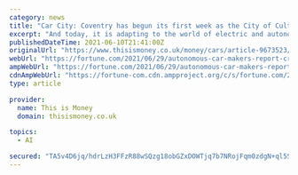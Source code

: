 ```yaml
---
category: news
title: "Car City: Coventry has begun its first week as the City of Culture"
excerpt: "And today, it is adapting to the world of electric and autonomous ... of the motor car in Britain. In 1896, a Victorian entrepreneur called Harry Lawson, who had made his fortune manufacturing ..."
publishedDateTime: 2021-06-10T21:41:00Z
originalUrl: "https://www.thisismoney.co.uk/money/cars/article-9673523/Car-City-Coventry-begun-week-City-Culture.html?mrn_rm=rta"
webUrl: "https://fortune.com/2021/06/29/autonomous-car-makers-report-crashes-federal-government/"
ampWebUrl: "https://fortune.com/2021/06/29/autonomous-car-makers-report-crashes-federal-government/amp/"
cdnAmpWebUrl: "https://fortune-com.cdn.ampproject.org/c/s/fortune.com/2021/06/29/autonomous-car-makers-report-crashes-federal-government/amp/"
type: article

provider:
  name: This is Money
  domain: thisismoney.co.uk

topics:
  - AI

secured: "TA5v4D6jq/hdrLzH3FFzR88wSQzg18obGZxDOWTjq7b7NRojFqm0zdgN+ql5SQabBfncaoxf8t1s+m1FlGtHAsWu74ZHqq2PP1vo6IBGLHJGkv+o/8fxkV8H9UoZcfN6x0b0ebVmQSzEdI10XqNAN5Dn8WLCIjRYQe2WBMkdTPE7DLoStO6AZWa6of2gmqNwlF5ZARehevbEvueV6Ek3zzMmMvl/0kRlxDfuIM8cbUo97h2Eb44GdBBplNqQOtsm77RXD/CYjDe9tRHckn+CHDgzAg7RhDE2BQmzU+IvyRz+rbKmXxj34n4vZbFkHKlYlYcvXwjnNi39dYmunp7lx+Pw+iPo/xriaxIj5bTspuw=;WnyfqeNalq8cDradGUbRSQ=="
---
```


